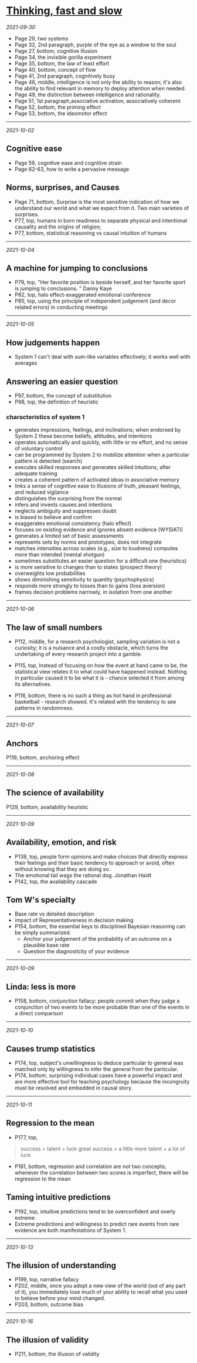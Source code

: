 # [Thinking, fast and slow](https://github.com/askming/Personal-reading/issues/3)

_2021-09-30_

- Page 29, two systems
- Page 32, 2nd paragraph, purple of the eye as a window to the soul
- Page 27, bottom, cognitive illusion
- Page 34, the invisible gorilla experiment
- Page 35, bottom, the law of least effort
- Page 40, bottom, concept of flow
- Page 41, 2nd paragraph, cognitively busy
- Page 46, middle, intelligence is not only the ability to reason; it's also the ability to find relevant in memory to deploy attention when needed. 
-  Page 49, the distinction between intelligence and rationality. 
- Page 51, 1st paragraph,associative activation; associatively coherent
- Page 52, bottom, the priming effect
- Page 53, bottom, the ideomotor effect

---

*2021-10-02*

## Cognitive ease

- Page 59, cognitive ease and cognitive strain
- Page 62-63, how to write a pervasive message

## Norms, surprises, and Causes
- Page 71, bottom, Surprise is the most sensitive indication of how we understand our world and what we expect from it. Two main varieties of surprises. 
- P77, top, humans in born readiness to separate physical and intentional causality and the origins of religion; 
- P77, bottom, statistical reasoning vs causal intuition of humans

---

*2021-10-04*

## A machine for jumping to conclusions

- P79, top, "Her favorite position is beside herself, and her favorite sport is jumping to conclusions. " Danny Kaye
- P82, top, halo effect-exaggerated emotional conference
- P85, top, using the principle of independent judgement (and decor related errors) in conducting meetings

---

*2021-10-05*

## How judgements happen

- System 1 can't deal with sum-like variables effectively; it works well with averages

## Answering an easier question

- P97, bottom, the concept of substitution
- P98, top, the definition of heuristic

### characteristics of system 1

- generates impressions, feelings, and inclinations; when endorsed by System 2 these become beliefs, attitudes, and intentions
- operates automatically and quickly, with little or no effort, and no sense of voluntary control
- can be programmed by System 2 to mobilize attention when a particular pattern is detected (search)
- executes skilled responses and generates skilled intuitions, after adequate training
- creates a coherent pattern of activated ideas in associative memory
- links a sense of cognitive ease to illusions of truth, pleasant feelings, and reduced vigilance
- distinguishes the surprising from the normal
- infers and invents causes and intentions
- neglects ambiguity and suppresses doubt
- is biased to believe and confirm
- exaggerates emotional consistency (halo effect)
- focuses on existing evidence and ignores absent evidence (WYSIATI)
- generates a limited set of basic assessments
- represents sets by norms and prototypes, does not integrate
- matches intensities across scales (e.g., size to loudness) computes more than intended (mental shotgun)
- sometimes substitutes an easier question for a difficult one (heuristics)
- is more sensitive to changes than to states (prospect theory)
- overweights low probabilities
- shows diminishing sensitivity to quantity (psychophysics)
- responds more strongly to losses than to gains (loss aversion)
- frames decision problems narrowly, in isolation from one another

---

*2021-10-06*

## The law of small numbers

- P112, middle, for a research psychologist, sampling variation is not a curiosity; it is a nuisance and a costly obstacle, which turns the undertaking of every research project into a gamble.

- P115, top, Instead of focusing on how the event at hand came to be, the statistical view relates it to what could have happened instead. Nothing in particular caused it to be what it is - chance selected it from among its alternatives.

- P116, bottom, there is no such a thing as hot hand in professional basketball - research showed. It's related with the tendency to see patterns in randomness.

---

*2021-10-07*

## Anchors

P119, bottom, anchoring effect

---

*2021-10-08*

## The science of availability

P129, bottom, availability heuristic

---

*2021-10-09*

## Availability, emotion, and risk

- P139, top, people form opinions and make choices that directly express their feelings and their basic tendency to approach or avoid, often without knowing that they are doing so. 
- The emotional tail wags the rational dog. Jonathan Haidt
- P142, top, the availability cascade

## Tom W's specialty

- Base rate vs detailed description
- impact of Representativeness in decision making
- P154, bottom, the essential keys to disciplined Bayesian reasoning can be simply summarized:
  - Anchor your judgement of the probability of an outcome on a plausible base rate
  - Question the diagnosticity of your evidence 

---

*2021-10-09*

## Linda: less is more

- P158, bottom, conjunction fallacy: people commit when they judge a conjunction of two events to be more probable than one of the events in a direct comparison



---

*2021-10-10*

## Causes trump statistics

- P174, top, subject's unwillingness to deduce particular to general was matched only by willingness to infer the general from the particular. 
- P174, bottom, surprising individual cases have a powerful impact and are more effective tool for teaching psychology because the incongruity must be resolved and embedded in causal story. 

---

*2021-10-11*

## Regression to the mean

- P177, top, 
> success = talent + luck
> great success = a little more talent + a lot of luck
- P181, bottom, regression and correlation are not two concepts; whenever the correlation between two scores is imperfect, there will be regression to the mean

## Taming intuitive predictions

- P192, top, intuitive predictions tend to be overconfident and overly extreme. 
- Extreme predictions and willingness to predict rare events from rare evidence are both manifestations of System 1. 

---

*2021-10-13*

## The illusion of understanding

- P199, top, narrative fallacy
- P202, middle, once you adopt a new view of the world (out of any part of it), you immediately lose much of your ability to recall what you used to believe before your mind changed. 
- P203, bottom, outcome bias

---

*2021-10-16*

## The illusion of validity

-  P211, bottom, the illusion of validity